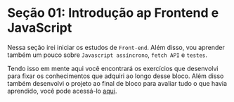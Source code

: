 # Seção 01: Introdução ap Frontend e JavaScript

Nessa seção irei iniciar os estudos de `Front-end`. Além disso, vou aprender também um pouco sobre `Javascript assíncrono`, `fetch API` e `testes`.

Tendo isso em mente aqui você encontrará os exercícios que desenvolvi para fixar os conhecimentos que adquiri ao longo desse bloco. Além disso também desenvolvi o projeto ao final de bloco para avaliar tudo o que havia aprendido, você pode acessá-lo [aqui](https://github.com/righigor/trybe-exercicios/tree/main/02-Front-End/Secao01-Intro-FrontEnd-e-JavaScript-Assincrono/Dia05-Projeto-iChoveu).
